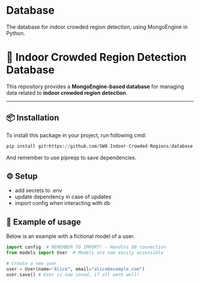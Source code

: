 # Database
The database for indoor crowded region detection, using MongoEngine in Python.

# 📂 Indoor Crowded Region Detection Database

This repository provides a **MongoEngine-based database** for managing data related to **indoor crowded region detection**.

---

## 📦 Installation

To install this package in your project, run following cmd:

```python
pip install git+https://github.com/SW8-Indoor-Crowded-Regions/database.git
```
And remember to use pipreqs to save dependencies.

## ⚙️ Setup
- add secrets to .env
- update dependency in case of updates 
- import config when interacting with db


## 🚀 Example of usage
Below is an example with a fictional model of a user.
```python
import config  # REMEMBER TO IMPORT! - Handles DB connection
from models import User  # Models are now easily accessible

# Create a new user
user = User(name="Alice", email="alice@example.com")
user.save() # User is now saved, if all went well!
``` 